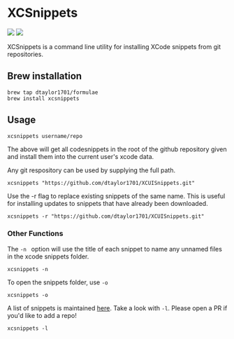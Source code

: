 # XCSnippets
[![](https://img.shields.io/endpoint?url=https%3A%2F%2Fswiftpackageindex.com%2Fapi%2Fpackages%2Fdtaylor1701%2FXCSnippets%2Fbadge%3Ftype%3Dswift-versions)](https://swiftpackageindex.com/dtaylor1701/XCSnippets)
[![](https://img.shields.io/endpoint?url=https%3A%2F%2Fswiftpackageindex.com%2Fapi%2Fpackages%2Fdtaylor1701%2FXCSnippets%2Fbadge%3Ftype%3Dplatforms)](https://swiftpackageindex.com/dtaylor1701/XCSnippets)

XCSnippets is a command line utility for installing XCode snippets from git repositories.

## Brew installation

```
brew tap dtaylor1701/formulae
brew install xcsnippets
```

## Usage
```
xcsnippets username/repo
```

The above will get all codesnippets in the root of the github repository given and install them into the current user's xcode data.

Any git respository can be used by supplying the full path.
```
xcsnippets "https://github.com/dtaylor1701/XCUISnippets.git"
```

Use the -r flag to replace existing snippets of the same name. This is useful for installing updates to snippets that have already been downloaded.
```
xcsnippets -r "https://github.com/dtaylor1701/XCUISnippets.git"
```

### Other Functions

The `-n ` option will use the title of each snippet to name any unnamed files in the xcode snippets folder.
```
xcsnippets -n
```

To open the snippets folder, use `-o`
```
xcsnippets -o
```

A list of snippets is maintained [here](Collections/main.json). Take a look with `-l`. Please open a PR if you'd like to add a repo!
```
xcsnippets -l
```

